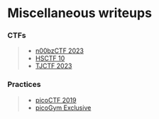 # Miscellaneous writeups

### CTFs
> - [n00bzCTF 2023](n00bzCTF-2023)
> - [HSCTF 10](HSCTF-10)
> - [TJCTF 2023](TJCTF-2023)

### Practices
> - [picoCTF 2019](picoCTF-2019)
> - [picoGym Exclusive](picoGym-Exclusive)
